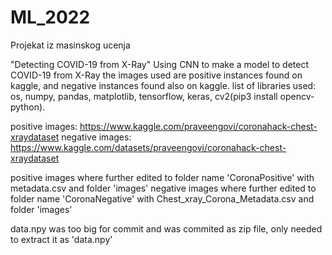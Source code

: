 # ML_2022
Projekat iz masinskog ucenja

"Detecting COVID-19 from X-Ray"
Using CNN to make a model to detect COVID-19 from X-Ray 
the images used are positive instances found on kaggle, and negative instances found also on kaggle.
list of libraries used: os, numpy, pandas, matplotlib, tensorflow, keras, cv2(pip3 install opencv-python).

positive images: https://www.kaggle.com/praveengovi/coronahack-chest-xraydataset
negative images: https://www.kaggle.com/datasets/praveengovi/coronahack-chest-xraydataset

positive images where further edited to folder name 'CoronaPositive' with metadata.csv and folder 'images'
negative images where further edited to folder name 'CoronaNegative' with Chest_xray_Corona_Metadata.csv and folder 'images'

data.npy was too big for commit and was commited as zip file, only needed to extract it as 'data.npy'
